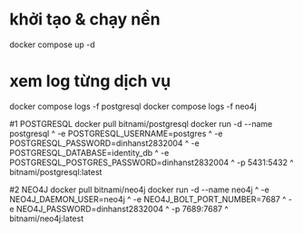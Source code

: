 # khởi tạo & chạy nền
docker compose up -d

# xem log từng dịch vụ
docker compose logs -f postgresql
docker compose logs -f neo4j

#1 POSTGRESQL
docker pull bitnami/postgresql
docker run -d --name postgresql ^
    -e POSTGRESQL_USERNAME=postgres ^
    -e POSTGRESQL_PASSWORD=dinhanst2832004 ^
    -e POSTGRESQL_DATABASE=identity_db ^
    -e POSTGRESQL_POSTGRES_PASSWORD=dinhanst2832004 ^
    -p 5431:5432 ^
    bitnami/postgresql:latest

#2 NEO4J
docker pull bitnami/neo4j
docker run -d --name neo4j ^
    -e NEO4J_DAEMON_USER=neo4j ^
    -e NEO4J_BOLT_PORT_NUMBER=7687 ^
    -e NEO4J_PASSWORD=dinhanst2832004 ^
    -p 7689:7687 ^
    bitnami/neo4j:latest
